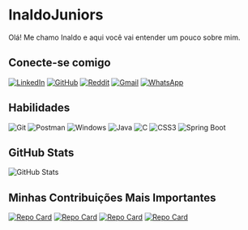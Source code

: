 # InaldoJuniors
Olá! Me chamo Inaldo e aqui você vai entender um pouco sobre mim.
## Conecte-se comigo

[![LinkedIn](https://img.shields.io/badge/LinkedIn-black?style=for-the-badge&logo=LinkedIn&logoColor=)](https://www.linkedin.com/in/inaldo-juniorsss/)
[![GitHub](https://img.shields.io/badge/GitHub-black?style=for-the-badge&logo=github&logoColor=white)](https://github.com/inaldojuniors)
[![Reddit](https://img.shields.io/badge/Reddit-black?style=for-the-badge&logo=reddit&logoColor=orange)](https://www.reddit.com/user/DevInaldoJunior/)
[![Gmail](https://img.shields.io/badge/Gmail-black?style=for-the-badge&logo=gmail&logoColor=)](mailto:devinaldojunior2029)
[![WhatsApp](https://img.shields.io/badge/WhatsApp-black?style=for-the-badge&logo=whatsapp&logoColor=green)](https://wa.me/5581997531749)


## Habilidades
![Git](https://img.shields.io/badge/GIT-black?style=for-the-badge&logo=git&logoColor=)
![Postman](https://img.shields.io/badge/Postman-black?style=for-the-badge&logo=Postman&logoColor=)
![Windows](https://img.shields.io/badge/Windows-000?style=for-the-badge&logo=windows&logoColor=2CA5E0)
![Java](https://img.shields.io/badge/java-black?style=for-the-badge&logo=openjdk&logoColor=f89820)
![C](https://img.shields.io/badge/C-black?style=for-the-badge&logo=c&logoColor=)
![CSS3](https://img.shields.io/badge/CSS3-black?style=for-the-badge&logo=css3&logoColor=%23264de4)
![Spring Boot](https://img.shields.io/badge/Spring_Boot-black?style=for-the-badge&logo=springboot&logoColor=green)



## GitHub Stats
![GitHub Stats](https://github-readme-stats.vercel.app/api?username=inaldojuniors&theme=transparent&bg_color=000&border_color=8B0000&show_icons=true&icon_color=8B0000&title_color=8B0000&text_color=FFF&hide_title=true&hide=stars)

## Minhas Contribuições Mais Importantes
[![Repo Card](https://github-readme-stats.vercel.app/api/pin/?username=inaldojuniors&repo=SistemaClimatico&bg_color=000&border_color=8B0000&show_icons=true&icon_color=8B0000&title_color=8B0000&text_color=FFF)](https://github.com/inaldojuniors/SistemaClimatico)
[![Repo Card](https://github-readme-stats.vercel.app/api/pin/?username=inaldojuniors&repo=GeradorDeSenhaSegura&bg_color=000&border_color=8B0000&show_icons=true&icon_color=8B0000&title_color=8B0000&text_color=FFF)](https://github.com/inaldojuniors/GeradorDeSenhaSegura)
[![Repo Card](https://github-readme-stats.vercel.app/api/pin/?username=inaldojuniors&repo=MiniNavegadorWeb&bg_color=000&border_color=8B0000&show_icons=true&icon_color=8B0000&title_color=8B0000&text_color=FFF)](https://github.com/inaldojuniors/MiniNavegadorWeb)
[![Repo Card](https://github-readme-stats.vercel.app/api/pin/?username=inaldojuniors&repo=Projeto-Banco-De-Dados&bg_color=000&border_color=8B0000&show_icons=true&icon_color=8B0000&title_color=8B0000&text_color=FFF)](https://github.com/inaldojuniors/Projeto-Banco-De-Dados)
